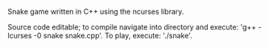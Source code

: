 Snake game written in C++ using the ncurses library.

Source code editable; to compile navigate into directory and execute: 'g++ -lcurses -0 snake snake.cpp'.
To play, execute: './snake'.

